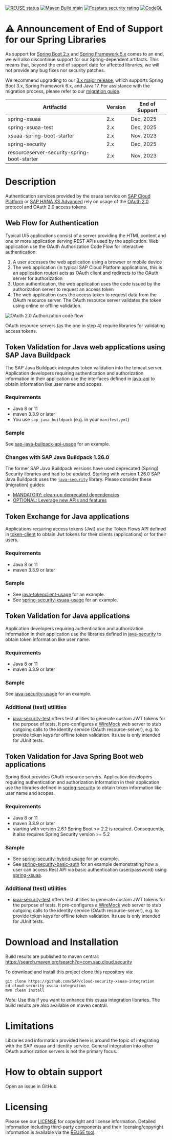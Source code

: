 [![REUSE status](https://api.reuse.software/badge/github.com/SAP/cloud-security-xsuaa-integration)](https://api.reuse.software/info/github.com/SAP/cloud-security-xsuaa-integration)
[![Maven Build main](https://github.com/SAP/cloud-security-services-integration-library/actions/workflows/maven-build.yml/badge.svg?branch=main-2.x)](https://github.com/SAP/cloud-security-services-integration-library/actions/workflows/maven-build.yml)
[![Fosstars security rating](https://raw.githubusercontent.com/SAP/cloud-security-services-integration-library/fosstars-report/fosstars_badge.svg)](https://github.com/SAP/cloud-security-services-integration-library/blob/fosstars-report/fosstars_report.md)
[![CodeQL](https://github.com/SAP/cloud-security-services-integration-library/workflows/CodeQL/badge.svg)](https://github.com/SAP/cloud-security-xsuaa-integration/actions?query=workflow%3ACodeQL)

# :warning: Announcement of End of Support for our Spring Libraries
As support for [Spring Boot 2.x](https://spring.io/projects/spring-boot#support) and [Spring Framework 5.x](https://spring.io/projects/spring-framework#support) comes to an end, we will also discontinue support for our Spring-dependent artifacts. This means that, beyond the end of support date for affected libraries, we will not provide any bug fixes nor security patches.

We recommend upgrading to our [3.x major release](https://github.com/SAP/cloud-security-xsuaa-integration/tree/main), which supports Spring Boot 3.x, Spring Framework 6.x, and Java 17. For assistance with the migration process, please refer to our [migration guide](./MIGRATION_TO_3.x.md).

| ArtifactId                                  | Version | End of Support |
|---------------------------------------------|---------|----------------|
| spring-xsuaa                                | 2.x     | Dec, 2025      |
| spring-xsuaa-test                           | 2.x     | Dec, 2025      |
| xsuaa-spring-boot-starter                   | 2.x     | Nov, 2023      |
| spring-security                             | 2.x     | Dec, 2025      |
| resourceserver-security-spring-boot-starter | 2.x     | Nov, 2023      |

# Description
Authentication services provided by the xsuaa service on [SAP Cloud Platform](https://cloudplatform.sap.com) or [SAP HANA XS Advanced](https://help.sap.com/viewer/4505d0bdaf4948449b7f7379d24d0f0d/2.0.00/en-US) rely on usage of the [OAuth 2.0](https://oauth.net) protocol and OAuth 2.0 access tokens.

## Web Flow for Authentication
Typical UI5 applications consist of a server providing the HTML content and one or more application serving REST APIs used by the application. Web application use the OAuth Authorization Code Flow for interactive authentication:
1. A user accesses the web application using a browser or mobile device
1. The web application (in typical SAP Cloud Platform applications, this is an application router) acts as OAuth client and redirects to the OAuth server for authorization
1. Upon authentication, the web application uses the code issued by the authorization server to request an access token
1. The web application uses the access token to request data from the OAuth resource server. The OAuth resource server validates the token using online or offline validation.

![OAuth 2.0 Authorization code flow](docs/oauth.png)

OAuth resource servers (as the one in step 4) require libraries for validating access tokens.

## Token Validation for Java web applications using SAP Java Buildpack
The SAP Java Buildpack integrates token validation into the tomcat server. Application developers requiring authentication and authorization information in their application use the interfaces defined in [java-api](./java-api) to obtain information like user name and scopes.

### Requirements
- Java 8 or 11
- maven 3.3.9 or later
- You use `sap_java_buildpack` (e.g. in your `manifest.yml`)

### Sample
See [sap-java-builpack-api-usage](samples/sap-java-buildpack-api-usage) for an example.

### Changes with SAP Java Buildpack 1.26.0
The former SAP Java Buildpack versions have used deprecated (Spring) Security libraries and had to be updated. Starting with version 1.26.0 SAP Java Buildpack uses the [`java-security`](/java-security) library. Please consider these (migration) guides:

- [MANDATORY: clean-up deprecated dependencies](https://github.com/SAP/cloud-security-xsuaa-integration/blob/master/java-security/Migration_SAPJavaBuildpackProjects.md)
- [OPTIONAL: Leverage new APIs and features](https://github.com/SAP/cloud-security-xsuaa-integration/blob/master/java-security/Migration_SAPJavaBuildpackProjects_V2.md)

## Token Exchange for Java applications
Applications requiring access tokens (Jwt) use the Token Flows API defined in [token-client](./token-client) to obtain Jwt tokens for their clients (applications) or for their users.

### Requirements
- Java 8 or 11
- maven 3.3.9 or later

### Sample
- See [java-tokenclient-usage](samples/java-tokenclient-usage) for an example.
- See [spring-security-xsuaa-usage](samples/spring-security-xsuaa-usage) for an example.

## Token Validation for Java applications
Application developers requiring authentication and authorization information in their application use the libraries defined in [java-security](./java-security) to obtain token information like user name.

### Requirements
- Java 8 or 11
- maven 3.3.9 or later

### Sample
See [java-security-usage](samples/java-security-usage) for an example.

### Additional (test) utilities
- [java-security-test](./java-security-test) offers test utilities to generate custom JWT tokens for the purpose of tests. It pre-configures a [WireMock](http://wiremock.org/docs/getting-started/) web server to stub outgoing calls to the identity service (OAuth resource-server), e.g. to provide token keys for offline token validation. Its use is only intended for JUnit tests.


## Token Validation for Java Spring Boot web applications
Spring Boot provides OAuth resource servers. Application developers requiring authentication and authorization information in their application use the libraries defined in [spring-security](./spring-security) to obtain token information like user name and scopes.

### Requirements
- Java 8 or 11
- maven 3.3.9 or later
- starting with version 2.6.1 Spring Boot >= 2.2 is required. Consequently, it also requires Spring Security version >= 5.2

### Sample
- See [spring-security-hybrid-usage](samples/spring-security-hybrid-usage) for an example.
- See [spring-security-basic-auth](/samples/spring-security-basic-auth) for an example demonstrating how a user can access Rest API via basic authentication (user/password) using [spring-xsuaa](./spring-xsuaa).

### Additional (test) utilities
- [java-security-test](./java-security-test) offers test utilities to generate custom JWT tokens for the purpose of tests. It pre-configures a [WireMock](http://wiremock.org/docs/getting-started/) web server to stub outgoing calls to the identity service (OAuth resource-server), e.g. to provide token keys for offline token validation. Its use is only intended for JUnit tests.


# Download and Installation
Build results are published to maven central: https://search.maven.org/search?q=com.sap.cloud.security 

To download and install this project clone this repository via:
```
git clone https://github.com/SAP/cloud-security-xsuaa-integration
cd cloud-security-xsuaa-integration
mvn clean install
```
*Note:* Use this if you want to enhance this xsuaa integration libraries. The build results are also available on maven central.

# Limitations
Libraries and information provided here is around the topic of integrating with the SAP xsuaa and identity service. General integration into other OAuth authorization servers is not the primary focus.

# How to obtain support
Open an issue in GitHub.

# Licensing
Please see our [LICENSE](LICENSES/Apache-2.0.txt) for copyright and license information. Detailed information including third-party components and their licensing/copyright information is available via the [REUSE tool](https://api.reuse.software/info/github.com/SAP/cloud-security-xsuaa-integration).
